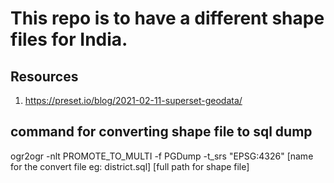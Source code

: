 # This repo is to have a different shape files for India. 


## Resources 

1. https://preset.io/blog/2021-02-11-superset-geodata/ 

## command for converting shape file to sql dump

ogr2ogr -nlt PROMOTE_TO_MULTI -f PGDump -t_srs "EPSG:4326" [name for the convert file eg: district.sql] [full path for shape file]